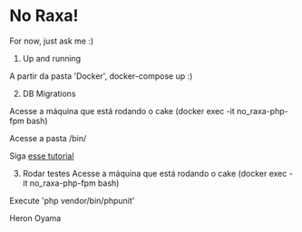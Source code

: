 # No Raxa!

For now, just ask me :)

1) Up and running

A partir da pasta 'Docker', docker-compose up :)

2) DB Migrations

Acesse a máquina que está rodando o cake (docker exec -it no_raxa-php-fpm bash)

Acesse a pasta /bin/

Siga [esse tutorial](https://book.cakephp.org/3.0/en/migrations.html)


3) Rodar testes
Acesse a máquina que está rodando o cake (docker exec -it no_raxa-php-fpm bash)

Execute 'php vendor/bin/phpunit'



Heron Oyama
